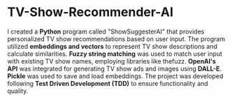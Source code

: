 # TV-Show-Recommender-AI
I created a **Python** program called "ShowSuggesterAI" that provides personalized TV show recommendations based on user input.
The program utilized **embeddings and vectors** to represent TV show descriptions and calculate similarities.
**Fuzzy string matching** was used to match user input with existing TV show names, employing libraries like thefuzz.
**OpenAI's API** was integrated for generating TV show ads and images using **DALL-E**.
**Pickle** was used to save and load embeddings.
The project was developed following **Test Driven Development (TDD)** to ensure functionality and quality.

